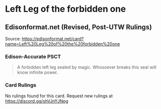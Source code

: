 # Left Leg of the forbidden one

## Edisonformat.net (Revised, Post-UTW Rulings)

Source: https://edisonformat.net/card?name=Left%20Leg%20of%20the%20forbidden%20one

### Edison-Accurate PSCT

> A forbidden left leg sealed by magic. Whosoever breaks this seal will know infinite power.

### Card Rulings

No rulings found for this card. Request new rulings at https://discord.gg/shVJnYJNpg
            